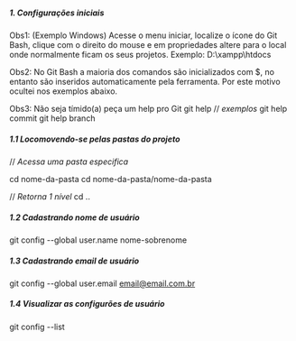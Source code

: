 ##### 1. Configurações iniciais

Obs1: (Exemplo Windows) Acesse o menu iniciar, localize o ícone do Git Bash, clique com o direito do mouse e em propriedades altere para o local onde normalmente ficam os seus projetos. 
Exemplo: D:\xampp\htdocs 

Obs2: No Git Bash a maioria dos comandos são inicializados com $, no entanto são inseridos automaticamente pela ferramenta. Por este motivo ocultei nos exemplos abaixo.

Obs3: Não seja tímido(a) peça um help pro Git
git help <verb>
// _exemplos_
git help commit
git help branch

##### 1.1 Locomovendo-se pelas pastas do projeto
// _Acessa uma pasta especifica_

cd nome-da-pasta
cd nome-da-pasta/nome-da-pasta

// _Retorna 1 nível_
cd ..

##### 1.2 Cadastrando nome de usuário
git config --global user.name nome-sobrenome

##### 1.3 Cadastrando email de usuário
git config --global user.email email@email.com.br

##### 1.4 Visualizar as configurões de usuário
git config --list
